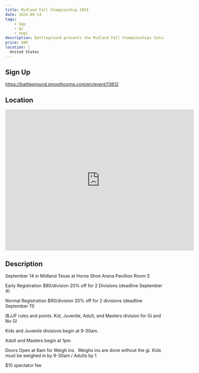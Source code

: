 ```yaml
---
title: Midland Fall Championship 2024
date: 2024-09-14
tags:
    - Sep
    - gi 
    - nogi 
description: Battleground presents the Midland Fall Championships Saturday September 14
price: $90
location: |
  United States
---
```

## Sign Up
https://battleground.smoothcomp.com/en/event/13812

## Location
<iframe src="https://www.google.com/maps/embed?pb=!1m18!1m12!1m3!1d12345.6789!2d!3d!2m3!1f0!2f0!3f0!3m2!1i1024!2i768!4f13.1!3m3!1m2!1s0x0%3A0x0!2z!5e0!3m2!1sen!2sus!4v1234567890" width="600" height="450" style="border:0;" allowfullscreen="" loading="lazy"></iframe>

## Description
September 14 in Midland Texas at Horse Shoe Arena Pavillion Room S


Early Registration $80/division 20% off for 2 Divisions (deadline September 4)


Normal Registration $90/division 20% off for 2 divisions (deadline September 11)


IBJJF rules and points. Kid, Juvenile, Adult, and Masters division for Gi and No GI 


Kids and Juvenile divisions begin at 9-30am.


Adult and Masters begin at 1pm


Doors Open at 8am for Weigh ins.  Weighs ins are done without the gi. Kids must be weighed in by 9-30am / Adults by 1


$10 spectator fee